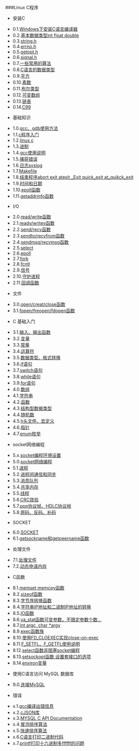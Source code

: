 ###Linux C程序
* 安装C
 - 0.1.[Windows下安装C语言编译器](0.1.md)
 - 0.2.[基本数据类型int float double](0.2.md)
 - 0.3.[string.h](0.3.md)
 - 0.4.[errno.h](0.4.md)
 - 0.5.[getopt.h](0.5.md)
 - 0.6.[signal.h](0.6.md)
 - 0.7.[一些常用的算法](0.7.md)
 - 0.8.[C语言的数据类型](0.8.md)
 - 0.9.[平方](0.9.md)
 - 0.10.[素数](0.10.md)
 - 0.11.[布尔类型](0.11.md)
 - 0.12.[可变数组](0.12.md)
 - 0.13.[链表](0.13.md)
 - 0.14.[C99](0.14.md)
* 基础知识
 - 1.0.[gcc、gdb使用方法](1.0.md)
 - 1.1.[c程序入门](1.1.md)
 - 1.2.[linux c](1.2.md)
 - 1.3.[进制](1.3.md)
 - 1.4.[gcc使用说明](1.4.md)
 - 1.5.[捕获错误](1.5.md)
 - 1.6.[日志syslog](1.6.md)
 - 1.7.[Makefile](1.7.md)
 - 1.8.[结束程序abort exit atexit _Exit quick_exit at_quikck_exit](1.8.md)
 - 1.9.[时间和日期](1.9.md)
 - 1.10.[epoll函数](1.10.md)
 - 1.11.[getaddrinfo函数](1.11.md)
* I/O
 - 2.0.[read/write函数](2.0.md)
 - 2.1.[readv/writev函数](2.1.md)
 - 2.2.[send/recv函数](2.2.md)
 - 2.3.[sendto/recvfrom函数](2.3.md)
 - 2.4.[sendmsg/recvmsg函数](2.4.md)
 - 2.5.[select](2.5.md)
 - 2.6.[epoll](2.6.md)
 - 2.7.[fork](2.7.md)
 - 2.8.[fcntl](2.8.md)
 - 2.9.[信号](2.9.md)
 - 2.10.[守护进程](2.10.md)
 - 2.11.[回调函数](2.11.md)
* 文件
 - 3.0.[open/creat/close函数](3.0.md)
 - 3.1.[fopen/freopen/fdopen函数](3.1.md)
* C 基础入门
 - 3.1.[输入、输出函数](3.11.md)
 - 3.2.[变量](3.2.md)
 - 3.3.[常量](3.3.md)
 - 3.4.[运算符](3.4.md)
 - 3.5.[数据类型、格式转换](3.5.md)
 - 3.6.[if语句](3.6.md)
 - 3.7.[switch语句](3.7.md)
 - 3.8.[while语句](3.8.md)
 - 3.9.[for语句](3.9.md)
 - 4.0.[数组](4.0.md)
 - 4.1.[字符串](4.1.md)
 - 4.2.[函数](4.2.md)
 - 4.3.[结构型数据类型](4.3.md)
 - 4.4.[随机数](4.4.md)
 - 4.5.[h头文件、宏定义](4.5.md)
 - 4.6.[指针](4.6.md)
 - 4.7.[enum枚举](4.7.md)
* socket网络编程
 - 5.x.[socket编程环境设置](5.x.md)
 - 5.0.[socket网络编程](5.0.md)
 - 5.1.[进程](5.1.md)
 - 5.2.[进程间通信和同步](5.2.md)
 - 5.3.[消息队列](5.3.md)
 - 5.4.[共享内存](5.4.md)
 - 5.5.[线程](5.5.md)
 - 5.6.[CRC效验](5.6.md)
 - 5.7.[ppp协议帧、HDLC协议帧](5.7.md)
 - 5.8.[原码、反码、补码](5.8.md)
* SOCKET
 - 6.0.[SOCKET](6.0.md)
 - 6.1.[getsockname和getpeername函数](6.1.md)
* 处理文件
 - 7.1.[处理文件](7.1.md)
 - 7.2.[动态申请内存](7.2.md)
* C函数
 - 8.1.[memset memcpy函数](8.1.md)
 - 8.2.[sizeof函数](8.2.md)
 - 8.3.[字节序转换函数](8.3.md)
 - 8.4.[字符串IP地址和二进制IP地址的转换](8.4.md)
 - 8.5.[IO函数](8.5.md)
 - 8.6.[va_stat函数可变参数，不限定参数个数...](8.6.md)
 - 8.7.[int argc, char *argv](8.7.md)
 - 8.9.[exec函数族](8.9.md)
 - 8.10.[使用FD_CLOEXEC实现close-on-exec](8.10.md)
 - 8.11.[F_SETFL、F_GETFL使用说明](8.11.md)
 - 8.12.[select函数非阻塞socket编程](8.12.md)
 - 8.13.[setsockopt函数,设置套接口的选项](8.13.md)
 - 8.14.[environ变量](8.14.md)
* 使用C语言访问 MySQL 数据库
 - 9.0.[连接MySQL](9.0.md)
* 错误
 - x.1.[gcc编译出错信息](x.1.md)
 - x.2.[cJSON库](x.2.md)
 - x.3.[MYSQL C API Documentation](x.3.md)
 - x.4.[冒泡排序算法](x.4.md)
 - x.5.[快速排序算法](x.5.md)
 - x.6.[C语言打印二进制代码](x.6.md)
 - x.7.[printf打印十六进制多ffffff的问题](x.7.md)
